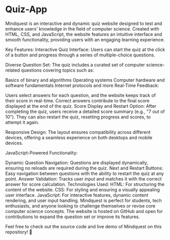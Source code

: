 # Quiz-App


Mindquest is an interactive and dynamic quiz website designed to test and enhance users' knowledge in the field of computer science. Created with HTML, CSS, and JavaScript, the website features an intuitive interface and smooth functionality, providing users with an engaging learning experience.

Key Features:
Interactive Quiz Interface:
Users can start the quiz at the click of a button and progress through a series of multiple-choice questions.

Diverse Question Set:
The quiz includes a curated set of computer science-related questions covering topics such as:

Basics of binary and algorithms
Operating systems
Computer hardware and software fundamentals
Internet protocols and more
Real-Time Feedback:

Users select answers for each question, and the website keeps track of their score in real-time.
Correct answers contribute to the final score displayed at the end of the quiz.
Score Display and Restart Option:
After completing the quiz, users receive a detailed score summary (e.g., "7 out of 10"). They can also restart the quiz, resetting progress and scores, to attempt it again.

Responsive Design:
The layout ensures compatibility across different devices, offering a seamless experience on both desktops and mobile devices.

JavaScript-Powered Functionality:

Dynamic Question Navigation: Questions are displayed dynamically, ensuring no reloads are required during the quiz.
Next and Restart Buttons: Easy navigation between questions with the ability to restart the quiz at any point.
Answer Validation: Tracks user input and matches it with the correct answer for score calculation.
Technologies Used:
HTML: For structuring the content of the website.
CSS: For styling and ensuring a visually appealing user interface.
JavaScript: For interactive features, dynamic content rendering, and user input handling.
Mindquest is perfect for students, tech enthusiasts, and anyone looking to challenge themselves or revise core computer science concepts. The website is hosted on GitHub and open for contributions to expand the question set or improve its features.

Feel free to check out the source code and live demo of Mindquest on this repository! 🚀
